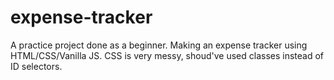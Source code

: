 # expense-tracker
A practice project done as a beginner. Making an expense tracker using HTML/CSS/Vanilla JS. CSS is very messy, shoud've used classes instead of ID selectors.

